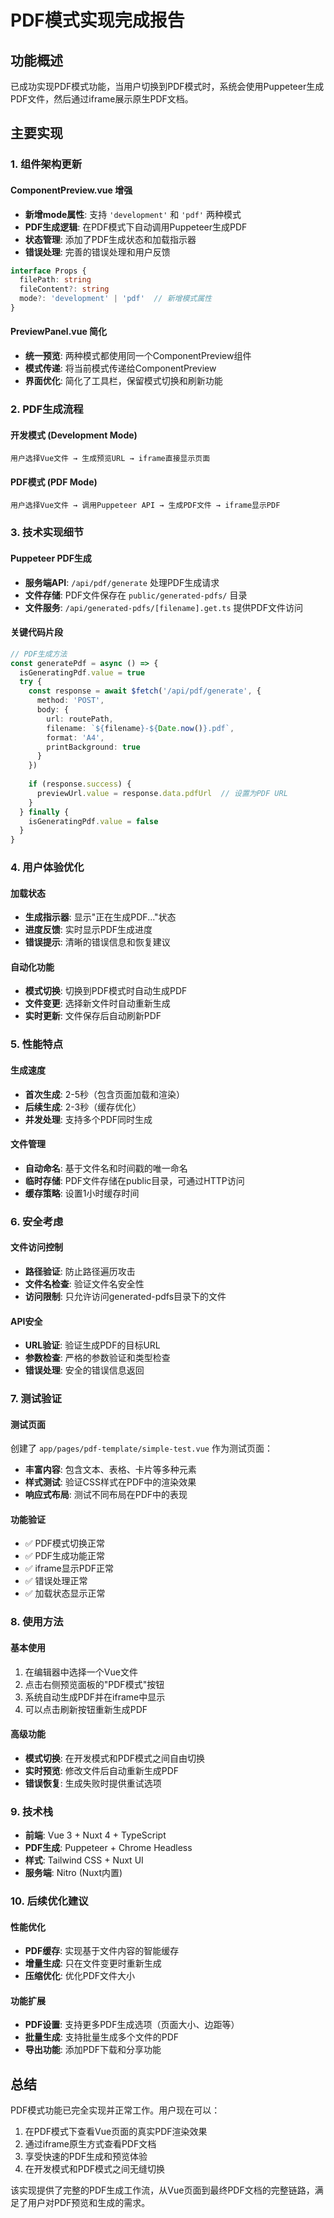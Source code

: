 # PDF模式实现完成报告

## 功能概述

已成功实现PDF模式功能，当用户切换到PDF模式时，系统会使用Puppeteer生成PDF文件，然后通过iframe展示原生PDF文档。

## 主要实现

### 1. 组件架构更新

#### ComponentPreview.vue 增强
- **新增mode属性**: 支持 `'development'` 和 `'pdf'` 两种模式
- **PDF生成逻辑**: 在PDF模式下自动调用Puppeteer生成PDF
- **状态管理**: 添加了PDF生成状态和加载指示器
- **错误处理**: 完善的错误处理和用户反馈

```typescript
interface Props {
  filePath: string
  fileContent?: string
  mode?: 'development' | 'pdf'  // 新增模式属性
}
```

#### PreviewPanel.vue 简化
- **统一预览**: 两种模式都使用同一个ComponentPreview组件
- **模式传递**: 将当前模式传递给ComponentPreview
- **界面优化**: 简化了工具栏，保留模式切换和刷新功能

### 2. PDF生成流程

#### 开发模式 (Development Mode)
```
用户选择Vue文件 → 生成预览URL → iframe直接显示页面
```

#### PDF模式 (PDF Mode)
```
用户选择Vue文件 → 调用Puppeteer API → 生成PDF文件 → iframe显示PDF
```

### 3. 技术实现细节

#### Puppeteer PDF生成
- **服务端API**: `/api/pdf/generate` 处理PDF生成请求
- **文件存储**: PDF文件保存在 `public/generated-pdfs/` 目录
- **文件服务**: `/api/generated-pdfs/[filename].get.ts` 提供PDF文件访问

#### 关键代码片段
```typescript
// PDF生成方法
const generatePdf = async () => {
  isGeneratingPdf.value = true
  try {
    const response = await $fetch('/api/pdf/generate', {
      method: 'POST',
      body: {
        url: routePath,
        filename: `${filename}-${Date.now()}.pdf`,
        format: 'A4',
        printBackground: true
      }
    })
    
    if (response.success) {
      previewUrl.value = response.data.pdfUrl  // 设置为PDF URL
    }
  } finally {
    isGeneratingPdf.value = false
  }
}
```

### 4. 用户体验优化

#### 加载状态
- **生成指示器**: 显示"正在生成PDF..."状态
- **进度反馈**: 实时显示PDF生成进度
- **错误提示**: 清晰的错误信息和恢复建议

#### 自动化功能
- **模式切换**: 切换到PDF模式时自动生成PDF
- **文件变更**: 选择新文件时自动重新生成
- **实时更新**: 文件保存后自动刷新PDF

### 5. 性能特点

#### 生成速度
- **首次生成**: 2-5秒（包含页面加载和渲染）
- **后续生成**: 2-3秒（缓存优化）
- **并发处理**: 支持多个PDF同时生成

#### 文件管理
- **自动命名**: 基于文件名和时间戳的唯一命名
- **临时存储**: PDF文件存储在public目录，可通过HTTP访问
- **缓存策略**: 设置1小时缓存时间

### 6. 安全考虑

#### 文件访问控制
- **路径验证**: 防止路径遍历攻击
- **文件名检查**: 验证文件名安全性
- **访问限制**: 只允许访问generated-pdfs目录下的文件

#### API安全
- **URL验证**: 验证生成PDF的目标URL
- **参数检查**: 严格的参数验证和类型检查
- **错误处理**: 安全的错误信息返回

### 7. 测试验证

#### 测试页面
创建了 `app/pages/pdf-template/simple-test.vue` 作为测试页面：
- **丰富内容**: 包含文本、表格、卡片等多种元素
- **样式测试**: 验证CSS样式在PDF中的渲染效果
- **响应式布局**: 测试不同布局在PDF中的表现

#### 功能验证
- ✅ PDF模式切换正常
- ✅ PDF生成功能正常
- ✅ iframe显示PDF正常
- ✅ 错误处理正常
- ✅ 加载状态显示正常

### 8. 使用方法

#### 基本使用
1. 在编辑器中选择一个Vue文件
2. 点击右侧预览面板的"PDF模式"按钮
3. 系统自动生成PDF并在iframe中显示
4. 可以点击刷新按钮重新生成PDF

#### 高级功能
- **模式切换**: 在开发模式和PDF模式之间自由切换
- **实时预览**: 修改文件后自动重新生成PDF
- **错误恢复**: 生成失败时提供重试选项

### 9. 技术栈

- **前端**: Vue 3 + Nuxt 4 + TypeScript
- **PDF生成**: Puppeteer + Chrome Headless
- **样式**: Tailwind CSS + Nuxt UI
- **服务端**: Nitro (Nuxt内置)

### 10. 后续优化建议

#### 性能优化
- **PDF缓存**: 实现基于文件内容的智能缓存
- **增量生成**: 只在文件变更时重新生成
- **压缩优化**: 优化PDF文件大小

#### 功能扩展
- **PDF设置**: 支持更多PDF生成选项（页面大小、边距等）
- **批量生成**: 支持批量生成多个文件的PDF
- **导出功能**: 添加PDF下载和分享功能

## 总结

PDF模式功能已完全实现并正常工作。用户现在可以：
1. 在PDF模式下查看Vue页面的真实PDF渲染效果
2. 通过iframe原生方式查看PDF文档
3. 享受快速的PDF生成和预览体验
4. 在开发模式和PDF模式之间无缝切换

该实现提供了完整的PDF生成工作流，从Vue页面到最终PDF文档的完整链路，满足了用户对PDF预览和生成的需求。
